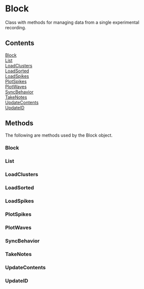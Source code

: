 # Block #

Class with methods for managing data from a single experimental recording.

## Contents ##
[Block](https://github.com/m053m716/ePhys_packages/tree/master/%2BorgExp/%40Block#block-1)  
[List](https://github.com/m053m716/ePhys_packages/tree/master/%2BorgExp/%40Block#list)  
[LoadClusters](https://github.com/m053m716/ePhys_packages/tree/master/%2BorgExp/%40Block#loadclusters)  
[LoadSorted](https://github.com/m053m716/ePhys_packages/tree/master/%2BorgExp/%40Block#loadsorted)  
[LoadSpikes](https://github.com/m053m716/ePhys_packages/tree/master/%2BorgExp/%40Block#loadspikes)  
[PlotSpikes](https://github.com/m053m716/ePhys_packages/tree/master/%2BorgExp/%40Block#plotspikes)  
[PlotWaves](https://github.com/m053m716/ePhys_packages/tree/master/%2BorgExp/%40Block#plotwaves)  
[SyncBehavior](https://github.com/m053m716/ePhys_packages/tree/master/%2BorgExp/%40Block#syncbehavior)  
[TakeNotes](https://github.com/m053m716/ePhys_packages/tree/master/%2BorgExp/%40Block#takenotes)  
[UpdateContents](https://github.com/m053m716/ePhys_packages/tree/master/%2BorgExp/%40Block#updatecontents)  
[UpdateID](https://github.com/m053m716/ePhys_packages/tree/master/%2BorgExp/%40Block#updateid)  

## Methods ##
The following are methods used by the Block object.

### Block ###

### List ###

### LoadClusters ###

### LoadSorted ###

### LoadSpikes ###

### PlotSpikes ###

### PlotWaves ###

### SyncBehavior ###

### TakeNotes ###

### UpdateContents ###

### UpdateID ###